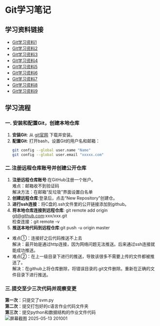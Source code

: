 # Git学习笔记

## 学习资料链接
- [Git学习资料1](https://blog.csdn.net/mukes/article/details/115693833)
- [Git学习资料2](https://blog.csdn.net/m0_73972962/article/details/145406846)
- [Git学习资料3](https://blog.csdn.net/TroyeSivanlp/article/details/121172010)
- [Git学习资料4](https://blog.csdn.net/qq_29493173/article/details/113094143)
- [Git学习资料5](https://blog.csdn.net/ingenuou_/article/details/107452638)
- [Git学习资料6](https://blog.csdn.net/qq_29493173/article/details/113094143)
- [Git学习资料7](https://blog.csdn.net/li1325169021/article/details/140958106)
- [Git学习资料8](https://blog.csdn.net/G_matinal/article/details/137794921)
- [Git学习资料9](https://gitwebcn.com/26675.html)

## 学习流程

### 一. 安装和配置Git，创建本地仓库

1. **安装Git**: 从 [git官网](https://git-scm.com/) 下载并安装。
2. **配置Git**:
   打开bash，设置Git的用户名和邮箱：
   ```bash
   git config --global user.name "Name"
   git config --global user.email "xxxxx.com"
   
### 二.注册远程仓库账号并创建公开仓库
1. **注册远程仓库账号**:在GitHub注册一个账户。  
难点：邮箱收不到验证码  
解决方法：在邮箱“反垃圾”界面设置白名单
2. **创建远程仓库**:登录后，点击“New Repository”创建仓。
3. **进行ssh连接**：将C盘的.ssh文件里的公开链接添加到github。
4. **将本地仓库连接到远程仓库**:
git remote add origin git@github.com:xxx/xxx.git  
检查连接：git remote -v
5. **推送本地代码到远程仓库**:git push -u origin master
- 难点①：连接好之后代码推送不上去   
解决：最开始是通过http连接，因为网络问题无法推送。后来通过ssh连接就能成功推送。  
- 难点②：在上一级目录下进行的推送，导致该很多不需要上传的文件都被推送了。  
解决：在github上将仓库删除，将错误目录的.git文件删除。重新在正确的文件目录下进行推送。

### 三.提交至少三次代码并观察变更
**第一次**：只提交了svm.py  
**第二次**：提交打包好的c语言作业代码文件夹  
**第三次**：提交python和数据结构的作业文件代码  
![屏幕截图 2025-05-13 201001](https://github.com/user-attachments/assets/be35e859-994c-4fce-b987-fc3b97f5bdb6)
